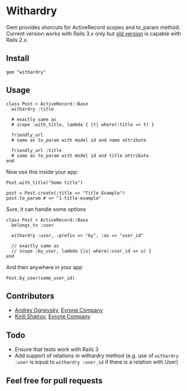 # Withardry

Gem provides shorcuts for ActiveRecord scopes and to_param method. Current version works with Rails 3.x only but [old version](https://github.com/evrone/withardry/tree/69914e7e6281df2e748da08e0cf6ed4066c5766c) is capable with Rails 2.x.
## Install

    gem "withardry"

## Usage

    class Post < ActiveRecord::Base      
      withardry :title
      
      # exactly same as
      # scope :with_title, lambda { |t| where(:title => t) }
      
      friendly_url
      # same as to_param with model id and name attribute
      
      friendly_url :title
      # same as to_param with model id and title attribute
    end
    
Now use this inside your app:

    Post.with_title("Some title")
    
    post = Post.create(:title => "Title Example")
    post.to_param # => "1-title-example"

Sure, it can handle some options

    class Post < ActiveRecord::Base
      belongs_to :user
      
      withardry :user, :prefix => "by", :as => "user_id"
      
      // exactly same as
      // scope :by_user, lambda {|u| where(:user_id => u) }
    end

And then anywhere in your app

    Post.by_user(some_user_id)

## Contributors 

- [Andrey Ognevsky](https://github.com/ognevsky), [Evrone Company](https://github.com/evrone)
- [Kirill Shatrov](https://github.com/kirs/), [Evrone Company](https://github.com/evrone)

## Todo

- Ensure that tests work with Rails 3
- Add support of relations in withardry method (e.g. use of `withardry :user` is equal to `withardry :user_id` if there is a relation with User)

## Feel free for pull requests